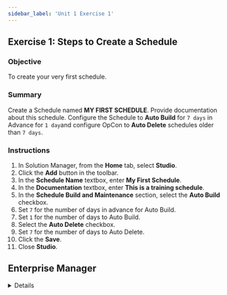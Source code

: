 ```yaml
---
sidebar_label: 'Unit 1 Exercise 1'
---
```


## Exercise 1: Steps to Create a Schedule
 
### Objective

To create your very first schedule.

### Summary

Create a Schedule named **MY FIRST SCHEDULE**. Provide documentation about this schedule. Configure the Schedule to **Auto Build** for ```7 days``` in Advance for ```1 day```and configure OpCon to **Auto Delete** schedules older than ```7 days```.

### Instructions

1.	In Solution Manager, from the **Home** tab, select **Studio**.   
2.	Click the **Add** button in the toolbar.   
3.	In the **Schedule Name** textbox, enter **My First Schedule**.   
4.	In the **Documentation** textbox, enter **This is a training schedule**.  
5.	In the **Schedule Build and Maintenance** section, select the **Auto Build** checkbox.  
6.	Set ```7``` for the number of days in advance for Auto Build.  
7.	Set ```1``` for the number of days to Auto Build.  
8.	Select the **Auto Delete** checkbox.  
9.	Set ```7``` for the number of days to Auto Delete.  
10.	Click the **Save**. 
11. Close **Studio**.  

## Enterprise Manager

<details>

:::tip [Walkthrough Video - Unit 1 Exercise 1](../static/videobasic/U1E1.mp4)

:::

Steps to Create a Schedule  
1.	In **Library** > **Administration**, double-click on **Schedule Master**.   
2.	Click the **Add** button on the toolbar.   
3.	In the Name textbox, enter **My First Schedule**.   
4.	In the Documentation textbox, enter **This is a training Schedule**.  
5.	In the **Schedule Properties > Build** frame, select the **Auto Build** checkbox.  
6.	Set ```7``` for the number of days in advance for Auto Build.  
7.	Set ```1``` for the number of days to Auto Build.  
8.	In the **Schedule Properties > Build** frame, select the **Auto Delete** checkbox.  
9.	Set ```7``` for the number of days to Auto Delete.  
10.	Click the Save button on the Schedule Master toolbar.  
11.	Close the **Schedule Master** tab.  

</details>